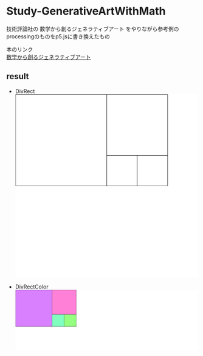 # Study-GenerativeArtWithMath

技術評論社の 数学から創るジェネラティブアート をやりながら参考例のprocessingのものをp5.jsに書き換えたもの

本のリンク  
[数学から創るジェネラティブアート](https://gihyo.jp/book/2019/978-4-297-10463-4)

## result

+ DivRect
![DivRect](./DivRect/result.png)

+ DivRectColor
![DivRectColor](./DivRectColor/result.png)